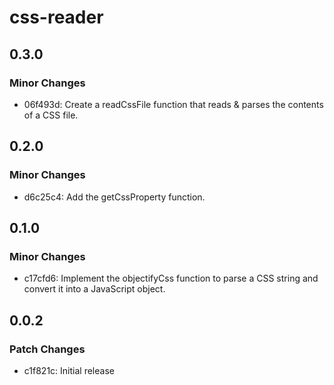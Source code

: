 # css-reader

## 0.3.0

### Minor Changes

- 06f493d: Create a readCssFile function that reads & parses the contents of a CSS file.

## 0.2.0

### Minor Changes

- d6c25c4: Add the getCssProperty function.

## 0.1.0

### Minor Changes

- c17cfd6: Implement the objectifyCss function to parse a CSS string and convert it into a JavaScript object.

## 0.0.2

### Patch Changes

- c1f821c: Initial release
